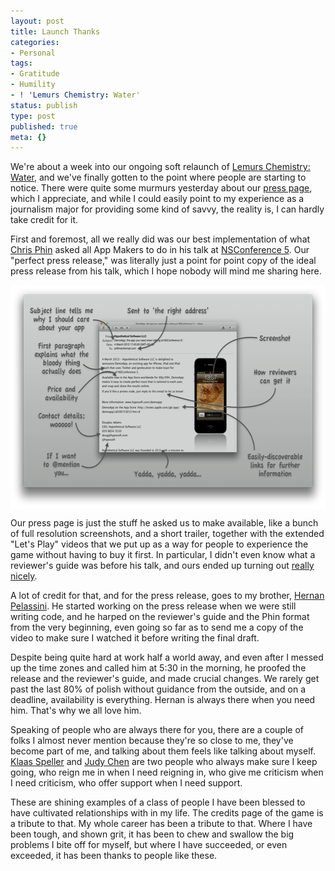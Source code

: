 ```yaml
---
layout: post
title: Launch Thanks
categories:
- Personal
tags:
- Gratitude
- Humility
- ! 'Lemurs Chemistry: Water'
status: publish
type: post
published: true
meta: {}
---
```

We're about a week into our ongoing soft relaunch of <a href="http://le.mu.rs/chemistry">Lemurs Chemistry: Water</a>, and we've finally gotten to the point where people are starting to notice. There were quite some murmurs yesterday about our <a href="http://newlemurs.com/press">press page</a>, which I appreciate, and while I could easily point to my experience as a journalism major for providing some kind of savvy, the reality is, I can hardly take credit for it.

First and foremost, all we really did was our best implementation of what <a href="http://app.net/chrisphin">Chris Phin</a> asked all App Makers to do in his talk at <a href="http://nsconference.com">NSConference 5</a>. Our "perfect press release," was literally just a point for point copy of the ideal press release from his talk, which I hope nobody will mind me sharing here.

<img style="display:block; margin-left:auto; margin-right:auto;" src="/images/assets/PhinFormat.png" alt="Chris Phin's Press Release Format" title="PhinFormat.png" border="0" width="600" height="358" />

Our press page is just the stuff he asked us to make available, like a bunch of full resolution screenshots, and a short trailer, together with the extended "Let's Play" videos that we put up as a way for people to experience the game without having to buy it first. In particular, I didn't even know what a reviewer's guide was before his talk, and ours ended up turning out <a href="http://assets.newlemurs.com/press/Reviewers-Guide/Lemurs-Chemistry-Water-Reviewers-Guide.pdf">really nicely</a>.

A lot of credit for that, and for the press release, goes to my brother, <a href="http://twitter.com/hernanp">Hernan Pelassini</a>. He started working on the press release when we were still writing code, and he harped on the reviewer's guide and the Phin format from the very beginning, even going so far as to send me a copy of the video to make sure I watched it before writing the final draft.

Despite being quite hard at work half a world away, and even after I messed up the time zones and called him at 5:30 in the morning, he proofed the release and the reviewer's guide, and made crucial changes. We rarely get past the last 80% of polish without guidance from the outside, and on a deadline, availability is everything. Hernan is always there when you need him. That's why we all love him.

Speaking of people who are always there for you, there are a couple of folks I almost never mention because they're so close to me, they've become part of me, and talking about them feels like talking about myself. <a href="http://twitter.com/spllr">Klaas Speller</a> and <a href="http://twitter.com/judykitteh">Judy Chen</a> are two people who always make sure I keep going, who reign me in when I need reigning in, who give me criticism when I need criticism, who offer support when I need support. 

These are shining examples of a class of people I have been blessed to have cultivated relationships with in my life. The credits page of the game is a tribute to that. My whole career has been a tribute to that. Where I have been tough, and shown grit, it has been to chew and swallow the big problems I bite off for myself, but where I have succeeded, or even exceeded, it has been thanks to people like these.

